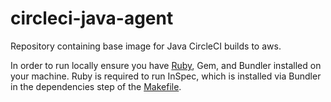 # circleci-java-agent

Repository containing base image for Java CircleCI builds to aws.  

In order to run locally ensure you have [Ruby](https://www.ruby-lang.org/en/documentation/installation/), Gem, and Bundler installed on your machine. Ruby is required to run InSpec, which is installed via Bundler in the dependencies step of the [Makefile](Makefile).
